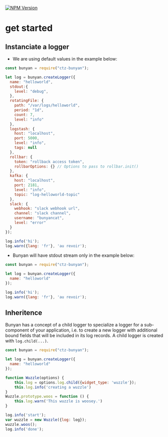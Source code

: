 [![NPM Version](http://img.shields.io/npm/v/ctz-bunyan.svg?style=flat)](https://www.npmjs.org/package/ctz-bunyan)

# get started

## Instanciate a logger
* We are using default values in the example below:

```javascript
const bunyan = require("ctz-bunyan");

let log = bunyan.createLogger({
  name: "helloworld",
  stdout:{
    level: "debug",
  },
  rotatingFile: {
    path: "/var/logs/helloworld",
    period: "1d",
    count: 7,
    level: "info"
  },
  logstash: {
    host: "localhost",
    port: 5000,
    level: "info",
    tags: null
  },
  rollbar: {
    token: "rollback access token",
    rollbarOptions: {} // Options to pass to rollbar.init()
  },
  kafka: {
    host: "localhost",
    port: 2181,
    level: "info",
    topic: "log-helloworld-topic"
  },
  slack: {
    webhook: "slack webhook url",
    channel: "slack channel",
    username: "bunyancat",
    level: "error"
  }
});

log.info('hi');
log.warn({lang: 'fr'}, 'au revoir');
```
* Bunyan will have stdout stream only in the example below:

```javascript
const bunyan = require("ctz-bunyan");

let log = bunyan.createLogger({
  name: "helloworld"
});

log.info('hi');
log.warn({lang: 'fr'}, 'au revoir');
```

## Inheritence

Bunyan has a concept of a child logger to specialize a logger for a sub-component of your application, i.e. to create a new logger with additional bound fields that will be included in its log records. A child logger is created with `log.child(...)`.

```javascript
const bunyan = require("ctz-bunyan");

let log = bunyan.createLogger({
  name: "helloworld"
});

function Wuzzle(options) {
    this.log = options.log.child({widget_type: 'wuzzle'});
    this.log.info('creating a wuzzle')
}
Wuzzle.prototype.woos = function () {
    this.log.warn('This wuzzle is woosey.')
}

log.info('start');
var wuzzle = new Wuzzle({log: log});
wuzzle.woos();
log.info('done');
```
